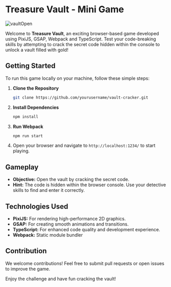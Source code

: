 # Treasure Vault - Mini Game
![vaultOpen](https://github.com/Mart0GD/Treasure-Vault-Mini-Game/assets/122825014/8a1a5d83-f2e6-4c1f-a5dc-a18499de40a9)

Welcome to **Treasure Vault**, an exciting browser-based game developed using PixiJS, GSAP, Webpack and TypeScript. Test your code-breaking skills by attempting to crack the secret code hidden within the console to unlock a vault filled with gold!

## Getting Started

To run this game locally on your machine, follow these simple steps:

1. **Clone the Repository**
   ```bash
   git clone https://github.com/yourusername/vault-cracker.git
   ```

2. **Install Dependencies**
   ```bash
   npm install
   ```

3. **Run Webpack**
   ```bash
   npm run start
   ```

4. Open your browser and navigate to `http://localhost:1234/` to start playing.

## Gameplay

- **Objective:** Open the vault by cracking the secret code.
- **Hint:** The code is hidden within the browser console. Use your detective skills to find and enter it correctly.

## Technologies Used

- **PixiJS:** For rendering high-performance 2D graphics.
- **GSAP:** For creating smooth animations and transitions.
- **TypeScript:** For enhanced code quality and development experience.
- **Webpack:**  Static module bundler

## Contribution

We welcome contributions! Feel free to submit pull requests or open issues to improve the game.

Enjoy the challenge and have fun cracking the vault!
